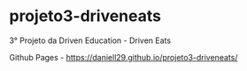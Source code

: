 # projeto3-driveneats
3° Projeto da Driven Education - Driven Eats

Github Pages - https://daniell29.github.io/projeto3-driveneats/
